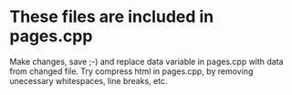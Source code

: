 # These files are included in pages.cpp
Make changes, save ;-) and replace data variable in pages.cpp with data from changed file.
Try compress html in pages.cpp, by removing unecessary whitespaces, line breaks, etc.
